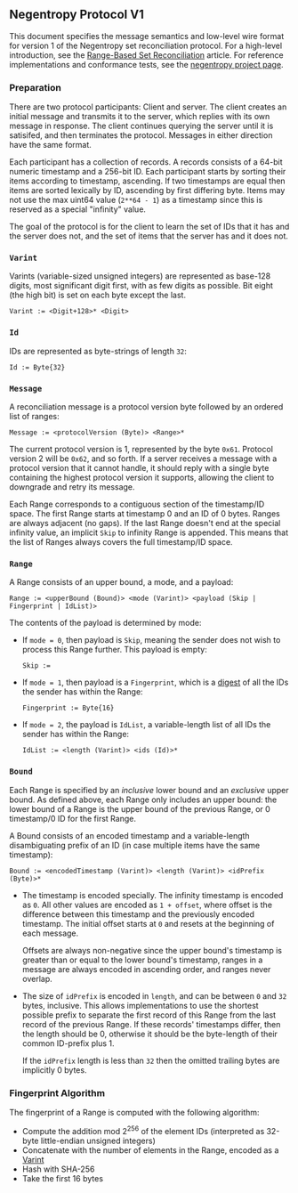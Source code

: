 ## Negentropy Protocol V1

This document specifies the message semantics and low-level wire format for version 1 of the Negentropy set reconciliation protocol. For a high-level introduction, see the [Range-Based Set Reconciliation](https://logperiodic.com/rbsr.html) article. For reference implementations and conformance tests, see the [negentropy project page](https://github.com/hoytech/negentropy).

### Preparation

There are two protocol participants: Client and server. The client creates an initial message and transmits it to the server, which replies with its own message in response. The client continues querying the server until it is satisifed, and then terminates the protocol. Messages in either direction have the same format.

Each participant has a collection of records. A records consists of a 64-bit numeric timestamp and a 256-bit ID. Each participant starts by sorting their items according to timestamp, ascending. If two timestamps are equal then items are sorted lexically by ID, ascending by first differing byte. Items may not use the max uint64 value (`2**64 - 1`) as a timestamp since this is reserved as a special "infinity" value.

The goal of the protocol is for the client to learn the set of IDs that it has and the server does not, and the set of items that the server has and it does not.

### `Varint`

Varints (variable-sized unsigned integers) are represented as base-128 digits, most significant digit first, with as few digits as possible. Bit eight (the high bit) is set on each byte except the last.

    Varint := <Digit+128>* <Digit>

### `Id`

IDs are represented as byte-strings of length `32`:

    Id := Byte{32}

### `Message`

A reconciliation message is a protocol version byte followed by an ordered list of ranges:

    Message := <protocolVersion (Byte)> <Range>*

The current protocol version is 1, represented by the byte `0x61`. Protocol version 2 will be `0x62`, and so forth. If a server receives a message with a protocol version that it cannot handle, it should reply with a single byte containing the highest protocol version it supports, allowing the client to downgrade and retry its message.

Each Range corresponds to a contiguous section of the timestamp/ID space. The first Range starts at timestamp 0 and an ID of 0 bytes. Ranges are always adjacent (no gaps). If the last Range doesn't end at the special infinity value, an implicit `Skip` to infinity Range is appended. This means that the list of Ranges always covers the full timestamp/ID space.

### `Range`

A Range consists of an upper bound, a mode, and a payload:

    Range := <upperBound (Bound)> <mode (Varint)> <payload (Skip | Fingerprint | IdList)>

The contents of the payload is determined by mode:

* If `mode = 0`, then payload is `Skip`, meaning the sender does not wish to process this Range further. This payload is empty:

      Skip :=

* If `mode = 1`, then payload is a `Fingerprint`, which is a [digest](#fingerprint-algorithm) of all the IDs the sender has within the Range:

      Fingerprint := Byte{16}

* If `mode = 2`, the payload is `IdList`, a variable-length list of all IDs the sender has within the Range:

      IdList := <length (Varint)> <ids (Id)>*


### `Bound`

Each Range is specified by an *inclusive* lower bound and an *exclusive* upper bound. As defined above, each Range only includes an upper bound: the lower bound of a Range is the upper bound of the previous Range, or 0 timestamp/0 ID for the first Range.

A Bound consists of an encoded timestamp and a variable-length disambiguating prefix of an ID (in case multiple items have the same timestamp):

    Bound := <encodedTimestamp (Varint)> <length (Varint)> <idPrefix (Byte)>*

* The timestamp is encoded specially. The infinity timestamp is encoded as `0`. All other values are encoded as `1 + offset`, where offset is the difference between this timestamp and the previously encoded timestamp. The initial offset starts at `0` and resets at the beginning of each message.

  Offsets are always non-negative since the upper bound's timestamp is greater than or equal to the lower bound's timestamp, ranges in a message are always encoded in ascending order, and ranges never overlap.

* The size of `idPrefix` is encoded in `length`, and can be between `0` and `32` bytes, inclusive. This allows implementations to use the shortest possible prefix to separate the first record of this Range from the last record of the previous Range. If these records' timestamps differ, then the length should be 0, otherwise it should be the byte-length of their common ID-prefix plus 1.

  If the `idPrefix` length is less than `32` then the omitted trailing bytes are implicitly 0 bytes.


### Fingerprint Algorithm

The fingerprint of a Range is computed with the following algorithm:

* Compute the addition mod 2<sup>256</sup> of the element IDs (interpreted as 32-byte little-endian unsigned integers)
* Concatenate with the number of elements in the Range, encoded as a [Varint](#varint)
* Hash with SHA-256
* Take the first 16 bytes
